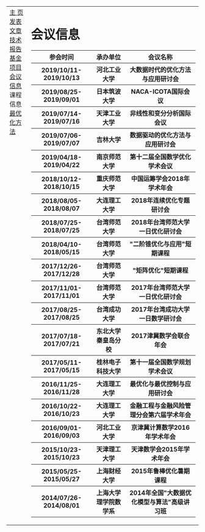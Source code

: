 <head>
<BASE href="Yue Lu" />  
<meta name="generator" content="jemdoc, see http://jemdoc.jaboc.net/" />
<meta http-equiv="Content-Type" content="text/html;charset=utf-8" />
<link rel="stylesheet" href="jemdoc.css" type="text/css" />
<link rel="stylesheet" href="boyd.css" type="text/css" />
</head>
<body>
<table summary="Table for page layout." id="tlayout">
<tr valign="top">
<td id="layout-menu">
<div class="menu-category">  </div>
<div class="menu-item"><a href="indextest.html" class="current">主    页</a></div>
<div class="menu-item"><a href="publications.html">发表文章</a></div>
<div class="menu-item"><a href="publications.html">技术报告</a></div>
<div class="menu-item"><a href="projects.html">基金项目</a></div>
<div class="menu-item"><a href="meetings.html">会议信息</a></div>
<div class="menu-category">课程信息</div>
<div class="menu-item"><a href="optimization.html">最优化方法</a></div>
</td>
<td id="layout-content">
<div id="toptitle">
<h1>会议信息</h1>

<table border="0">
  <tr>
    <th>参会时间</th>
    <th>承办单位</th>
    <th>会议名称</th>
  </tr>
   <tr>
    <th>2019/10/11-
      2019/10/13</th>
    <th>河北工业大学</th>
    <th>大数据时代的优化方法与应用研讨会</th>
  </tr>
  <tr>
    <th>2019/08/25-
      2019/09/01</th>
    <th>日本筑波大学</th>
    <th>NACA-ICOTA国际会议</th>
  </tr>
  <tr>
    <th>2019/07/14-
      2019/07/16</th>
    <th>天津工业大学</th>
    <th>非线性和变分分析国际会议</th>
  </tr>
  <tr>
    <th>2019/07/06-
      2019/07/07</th>
    <th>吉林大学</th>
    <th>数据驱动的优化方法与应用研讨会</th>
  </tr>
  <tr>
    <th>2019/04/18-
      2019/04/22</th>
    <th>南京师范大学</th>
    <th>第十二届全国数学优化学术会议</th>
  </tr>
  <tr>
    <th>2018/10/12-
      2018/10/15</th>
    <th>重庆师范大学</th>
    <th>中国运筹学会2018年学术年会</th>
  </tr>
  <tr>
    <th>2018/08/05-
      2018/08/07</th>
    <th>大连理工大学</th>
    <th>2018年连续优化专题研讨会</th>
  </tr>
  <tr>
    <th>2018/07/25-
      2018/07/25</th>
    <th>台湾师范大学</th>
    <th>2018年台湾师范大学一日优化研讨会</th>
  </tr>
  <tr>
    <th>2018/04/10-
      2018/05/15</th>
    <th>台湾师范大学</th>
    <th>"二阶锥优化与应用"短期课程</th>
  </tr>
  <tr>
    <th>2017/12/26-
      2017/12/28</th>
    <th>台湾师范大学</th>
    <th>"矩阵优化"短期课程</th>
  </tr>
  <tr>
    <th>2017/11/01-
      2017/11/01</th>
    <th>台湾师范大学</th>
    <th>2017年台湾师范大学一日优化研讨会</th>
  </tr>
  <tr>
    <th>2017/08/25-
      2017/08/25</th>
    <th>台湾成功大学</th>
    <th>2017年台湾成功大学一日数学研讨会</th>
  </tr>
  <tr>
    <th>2017/07/18-
      2017/07/21</th>
    <th>东北大学秦皇岛分校</th>
    <th>2017津冀数学会联合年会</th>
  </tr>
  <tr>
    <th>2017/05/11-
      2017/05/15</th>
    <th>桂林电子科技大学</th>
    <th>第十一届全国数学规划学术会议</th>
  </tr>
  <tr>
    <th>2016/11/25-
      2016/11/28</th>
    <th>大连理工大学</th>
    <th>最优化与最优控制与应用研讨会</th>
  </tr>
  <tr>
    <th>2016/10/22-
      2016/10/23</th>
    <th>大连理工大学</th>
    <th>金融工程与金融风险管理分会第六届学术年会</th>
  </tr>
  <tr>
    <th>2016/09/01-
      2016/09/03</th>
    <th>河北工业大学</th>
    <th>京津冀计算数学2016年学术年会</th>
  </tr>
  <tr>
    <th>2015/10/23-
      2015/10/23</th>
    <th>天津理工大学</th>
    <th>天津数学会2015年学术年会</th>
  </tr>
  <tr>
    <th>2015/05/25-
      2015/05/27</th>
    <th>上海财经大学</th>
    <th>2015年鲁棒优化暑期课程</th>
  </tr>
  <tr>
    <th>2014/07/26-
      2014/08/01</th>
    <th>上海大学理学院数学系</th>
    <th>2014年全国"大数据优化模型与算法"高级讲习班</th>
  </tr> 
</table>

<div id="footer">
<div id="footer-text">
</div>
</div>
